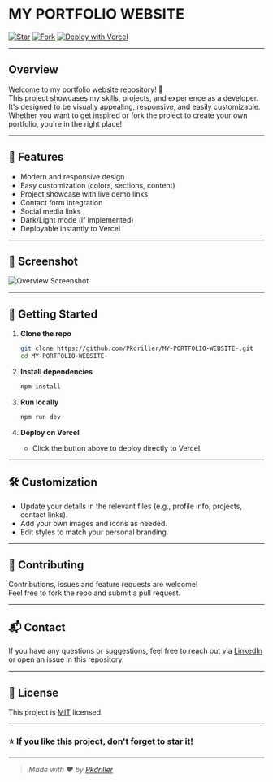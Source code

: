 # MY PORTFOLIO WEBSITE

[![Star](https://img.shields.io/github/stars/Pkdriller/MY-PORTFOLIO-WEBSITE-?style=social)](https://github.com/Pkdriller/MY-PORTFOLIO-WEBSITE-/stargazers)
[![Fork](https://img.shields.io/github/forks/Pkdriller/MY-PORTFOLIO-WEBSITE-?style=social)](https://github.com/Pkdriller/MY-PORTFOLIO-WEBSITE-/fork)
[![Deploy with Vercel](https://vercel.com/button)](https://vercel.com/new/clone?repository-url=https://github.com/Pkdriller/MY-PORTFOLIO-WEBSITE-)

---

## Overview

Welcome to my portfolio website repository! 🚀  
This project showcases my skills, projects, and experience as a developer. It's designed to be visually appealing, responsive, and easily customizable. Whether you want to get inspired or fork the project to create your own portfolio, you're in the right place!

---

## 🌟 Features

- Modern and responsive design
- Easy customization (colors, sections, content)
- Project showcase with live demo links
- Contact form integration
- Social media links
- Dark/Light mode (if implemented)
- Deployable instantly to Vercel

---

## 📸 Screenshot

<!-- Replace 'overview.png' with your screenshot file -->
![Overview Screenshot](https://files.catbox.moe/0fpis3.jpg)

---

## 🚀 Getting Started

1. **Clone the repo**
   ```bash
   git clone https://github.com/Pkdriller/MY-PORTFOLIO-WEBSITE-.git
   cd MY-PORTFOLIO-WEBSITE-
   ```

2. **Install dependencies**
   ```bash
   npm install
   ```

3. **Run locally**
   ```bash
   npm run dev
   ```

4. **Deploy on Vercel**
   - Click the button above to deploy directly to Vercel.

---

## 🛠️ Customization

- Update your details in the relevant files (e.g., profile info, projects, contact links).
- Add your own images and icons as needed.
- Edit styles to match your personal branding.

---

## 🤝 Contributing

Contributions, issues and feature requests are welcome!  
Feel free to fork the repo and submit a pull request.

---

## 📬 Contact

If you have any questions or suggestions, feel free to reach out via [LinkedIn](#) or open an issue in this repository.

---

## 📄 License

This project is [MIT](LICENSE) licensed.

---

### ⭐ If you like this project, don't forget to star it!

---

> _Made with ❤️ by [Pkdriller](https://github.com/Pkdriller)_
